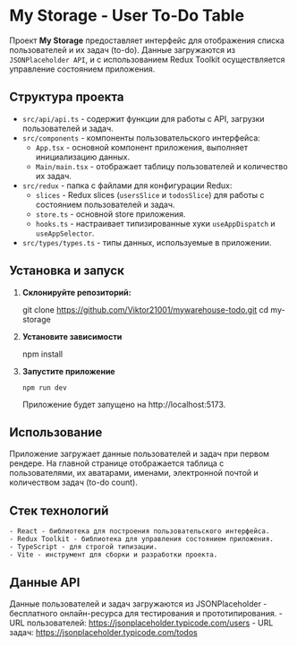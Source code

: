 # My Storage - User To-Do Table

Проект **My Storage** предоставляет интерфейс для отображения списка пользователей и их задач (to-do). Данные загружаются из `JSONPlaceholder API`, и с использованием Redux Toolkit осуществляется управление состоянием приложения.

## Структура проекта

- `src/api/api.ts` - содержит функции для работы с API, загрузки пользователей и задач.
- `src/components` - компоненты пользовательского интерфейса:
  - `App.tsx` - основной компонент приложения, выполняет инициализацию данных.
  - `Main/main.tsx` - отображает таблицу пользователей и количество их задач.
- `src/redux` - папка с файлами для конфигурации Redux:
  - `slices` - Redux slices (`usersSlice` и `todosSlice`) для работы с состоянием пользователей и задач.
  - `store.ts` - основной store приложения.
  - `hooks.ts` - настраивает типизированные хуки `useAppDispatch` и `useAppSelector`.
- `src/types/types.ts` - типы данных, используемые в приложении.

## Установка и запуск

1.  **Склонируйте репозиторий:**

    git clone https://github.com/Viktor21001/mywarehouse-todo.git
    cd my-storage

2.  **Установите зависимости**

    npm install

3.  **Запустите приложение**

        npm run dev

    Приложение будет запущено на http://localhost:5173.

## Использование

Приложение загружает данные пользователей и задач при первом рендере. На главной странице отображается таблица с пользователями, их аватарами, именами, электронной почтой и количеством задач (to-do count).

## Стек технологий

    - React - библиотека для построения пользовательского интерфейса.
    - Redux Toolkit - библиотека для управления состоянием приложения.
    - TypeScript - для строгой типизации.
    - Vite - инструмент для сборки и разработки проекта.

## Данные API

Данные пользователей и задач загружаются из JSONPlaceholder - бесплатного онлайн-ресурса для тестирования и прототипирования. - URL пользователей: https://jsonplaceholder.typicode.com/users - URL задач: https://jsonplaceholder.typicode.com/todos
